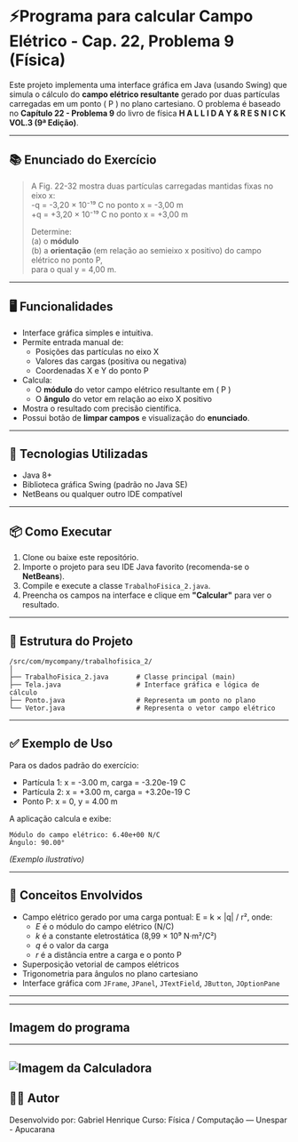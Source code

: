 
# ⚡Programa para calcular Campo Elétrico - Cap. 22, Problema 9 (Física)

Este projeto implementa uma interface gráfica em Java (usando Swing) que simula o cálculo do **campo elétrico resultante** gerado por duas partículas carregadas em um ponto \( P \) no plano cartesiano. O problema é baseado no **Capítulo 22 - Problema 9** do livro de física **H A L L I D A Y & R E S N I C K VOL.3 (9ª Edição)**.

---

## 📚 Enunciado do Exercício

> A Fig. 22-32 mostra duas partículas carregadas mantidas fixas no eixo x:  
> -q = -3,20 × 10⁻¹⁹ C no ponto x = -3,00 m  
> +q = +3,20 × 10⁻¹⁹ C no ponto x = +3,00 m  
>
> Determine:  
> (a) o **módulo**  
> (b) a **orientação** (em relação ao semieixo x positivo) do campo elétrico no ponto P,  
> para o qual y = 4,00 m.

---

## 🖥️ Funcionalidades

- Interface gráfica simples e intuitiva.
- Permite entrada manual de:
  - Posições das partículas no eixo X
  - Valores das cargas (positiva ou negativa)
  - Coordenadas X e Y do ponto P
- Calcula:
  - O **módulo** do vetor campo elétrico resultante em \( P \)
  - O **ângulo** do vetor em relação ao eixo X positivo
- Mostra o resultado com precisão científica.
- Possui botão de **limpar campos** e visualização do **enunciado**.

---

## 🧪 Tecnologias Utilizadas

- Java 8+  
- Biblioteca gráfica Swing (padrão no Java SE)  
- NetBeans ou qualquer outro IDE compatível

---

## 📦 Como Executar

1. Clone ou baixe este repositório.
2. Importe o projeto para seu IDE Java favorito (recomenda-se o **NetBeans**).
3. Compile e execute a classe `TrabalhoFisica_2.java`.
4. Preencha os campos na interface e clique em **"Calcular"** para ver o resultado.

---

## 📁 Estrutura do Projeto

```
/src/com/mycompany/trabalhofisica_2/
│
├── TrabalhoFisica_2.java       # Classe principal (main)
├── Tela.java                   # Interface gráfica e lógica de cálculo
├── Ponto.java                  # Representa um ponto no plano
└── Vetor.java                  # Representa o vetor campo elétrico
```

---

## ✅ Exemplo de Uso

Para os dados padrão do exercício:

- Partícula 1: x = -3.00 m, carga = -3.20e-19 C  
- Partícula 2: x = +3.00 m, carga = +3.20e-19 C  
- Ponto P: x = 0, y = 4.00 m  

A aplicação calcula e exibe:

```
Módulo do campo elétrico: 6.40e+00 N/C
Ângulo: 90.00°
```

*(Exemplo ilustrativo)*

---

## 🧠 Conceitos Envolvidos

- Campo elétrico gerado por uma carga pontual:
  	E = k × |q| / r², onde:
  - *E* é o módulo do campo elétrico (N/C)
  - *k* é a constante eletrostática (8,99 × 10⁹ N·m²/C²)
  - *q* é o valor da carga
  - *r* é a distância entre a carga e o ponto P
- Superposição vetorial de campos elétricos
- Trigonometria para ângulos no plano cartesiano
- Interface gráfica com `JFrame`, `JPanel`, `JTextField`, `JButton`, `JOptionPane`

---

---
## Imagem do programa
---
![Imagem da Calculadora](calculadora.png)
---


## 👨‍💻 Autor

Desenvolvido por: Gabriel Henrique 
Curso: Física / Computação — Unespar - Apucarana
